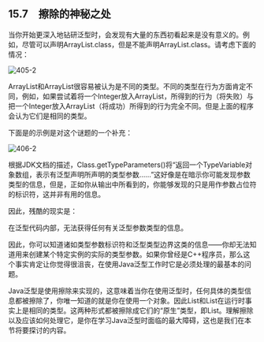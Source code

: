 ## 15.7　擦除的神秘之处

当你开始更深入地钻研泛型时，会发现有大量的东西初看起来是没有意义的。例如，尽管可以声明ArrayList.class，但是不能声明ArrayList<Integer>.class。请考虑下面的情况：

![405-2](../Images/image03214.jpeg)

ArrayList<String>和ArrayList<Integer>很容易被认为是不同的类型。不同的类型在行为方面肯定不同，例如，如果尝试着将一个Integer放入ArrayList<String>，所得到的行为（将失败）与把一个Integer放入ArrayList<Integer>（将成功）所得到的行为完全不同。但是上面的程序会认为它们是相同的类型。

下面是的示例是对这个谜题的一个补充：

![406-2](../Images/image03215.jpeg)

根据JDK文档的描述，Class.getTypeParameters()将“返回一个TypeVariable对象数组，表示有泛型声明所声明的类型参数……”这好像是在暗示你可能发现参数类型的信息，但是，正如你从输出中所看到的，你能够发现的只是用作参数占位符的标识符，这并非有用的信息。

因此，残酷的现实是：

在泛型代码内部，无法获得任何有关泛型参数类型的信息。

因此，你可以知道诸如类型参数标识符和泛型类型边界这类的信息——你却无法知道用来创建某个特定实例的实际的类型参数。如果你曾经是C++程序员，那么这个事实肯定让你觉得很沮丧，在使用Java泛型工作时它是必须处理的最基本的问题。

Java泛型是使用擦除来实现的，这意味着当你在使用泛型时，任何具体的类型信息都被擦除了，你唯一知道的就是你在使用一个对象。因此List<String>和List<Integer>在运行时事实上是相同的类型。这两种形式都被擦除成它们的“原生”类型，即List。理解擦除以及应该如何处理它，是你在学习Java泛型时面临的最大障碍，这也是我们在本节将要探讨的内容。